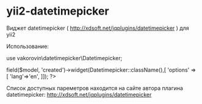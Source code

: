 yii2-datetimepicker
===================

Виджет datetimepicker ( http://xdsoft.net/jqplugins/datetimepicker ) для yii2

Использование:

use vakorovin\datetimepicker\Datetimepicker;

<?php
	echo $form->field($model, 'created')->widget(Datetimepicker::className(),[
		'options' => [
			'lang'=>'en',
		]]);
?>

Список доступных пареметров находится на сайте автора плагина datetimepicker: http://xdsoft.net/jqplugins/datetimepicker
